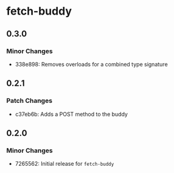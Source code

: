 # fetch-buddy

## 0.3.0

### Minor Changes

- 338e898: Removes overloads for a combined type signature

## 0.2.1

### Patch Changes

- c37eb6b: Adds a POST method to the buddy

## 0.2.0

### Minor Changes

- 7265562: Initial release for `fetch-buddy`
